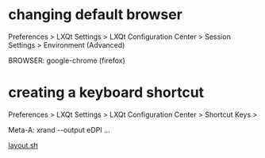 # changing default browser
Preferences > LXQt Settings > LXQt Configuration Center > Session Settings > Environment (Advanced)

BROWSER: google-chrome (firefox)

# creating a keyboard shortcut
Preferences > LXQt Settings > LXQt Configuration Center > Shortcut Keys > 

Meta-A: xrand --output eDPI ...

[layout.sh](./layout.sh)